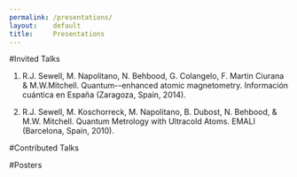 ```yaml
---
permalink: /presentations/
layout:    default
title:     Presentations
---
```


#Invited Talks

1. R.J. Sewell, M. Napolitano, N. Behbood, G. Colangelo, F. Martin Ciurana & M.W.Mitchell. Quantum--enhanced atomic magnetometry. Información cuántica en España (Zaragoza, Spain, 2014).

2. R.J. Sewell, M. Koschorreck, M. Napolitano, B. Dubost, N. Behbood, & M.W. Mitchell. Quantum Metrology with Ultracold Atoms. EMALI (Barcelona, Spain, 2010).

#Contributed Talks


#Posters
